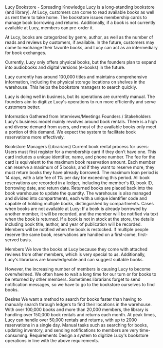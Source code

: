 Lucy Bookstore - Spreading Knowledge
Lucy is a long-standing bookstore (and library). At Lucy, customers can come to read available books as well as rent them to take home. The bookstore issues membership cards to manage book borrowing and returns. Additionally, if a book is not currently available at Lucy, members can pre-order it.

At Lucy, books are categorized by genre, author, as well as the number of reads and reviews by customers, if available. In the future, customers may come to exchange their favorite books, and Lucy can act as an intermediary for book exchanges.

Currently, Lucy only offers physical books, but the founders plan to expand into audiobooks and digital versions (e-books) in the future.

Lucy currently has around 100,000 titles and maintains comprehensive information, including the physical storage locations on shelves in the warehouse. This helps the bookstore managers to search quickly.

Lucy is doing well in business, but its operations are currently manual. The founders aim to digitize Lucy's operations to run more efficiently and serve customers better.

Information Gathered from Interviews/Meetings
Founders / Stakeholders
Lucy's business model mainly revolves around book rentals. There is a high and diverse demand from users, and most of the available books only meet a portion of this demand. We expect the system to facilitate book reservations more effectively.

Bookstore Managers (Librarians)
Current book rental process for users:
Users must first register for a membership card if they don't have one. This card includes a unique identifier, name, and phone number. The fee for the card is equivalent to the maximum book reservation amount.
Each member can reserve a maximum of 5 books, and if they want to reserve more, they must return books they have already borrowed. The maximum loan period is 14 days, with a late fee of 1% per day for exceeding this period.
All book reservations are recorded in a ledger, including the member's ID, book ID, borrowing date, and return date.
Returned books are placed back into the book warehouse to update the quantity. The warehouse is also managed and divided into compartments, each with a unique identifier code and capable of holding multiple books, distinguished by compartments.
Cases when books are not available at Lucy:
If a book is already borrowed by another member, it will be recorded, and the member will be notified via text when the book is returned.
If a book is not in stock at the store, the details including book title, author, and year of publication will be recorded. Members will be notified when the book is restocked.
If multiple people reserve the same book, reservations are handled on a first-come, first-served basis.

Members
We love the books at Lucy because they come with attached reviews from other members, which is very special to us. Additionally, Lucy's librarians are knowledgeable and can suggest suitable books.

However, the increasing number of members is causing Lucy to become overwhelmed. We often have to wait a long time for our turn or for books to be returned by other members. Sometimes librarians forget to send notification messages, so we have to go to the bookstore ourselves to find books.

Desires
We want a method to search for books faster than having to manually search through ledgers to find their locations in the warehouse.
With over 100,000 books and more than 20,000 members, the library is handling over 150,000 book rentals and returns each month. At peak times, Lucy can handle over 50,000 rentals and returns, with up to 2000 reservations in a single day. Manual tasks such as searching for books, updating inventory, and sending notifications to members are very time-consuming.
Requirements
Design a system to digitize Lucy's bookstore operations in line with the above requirements.